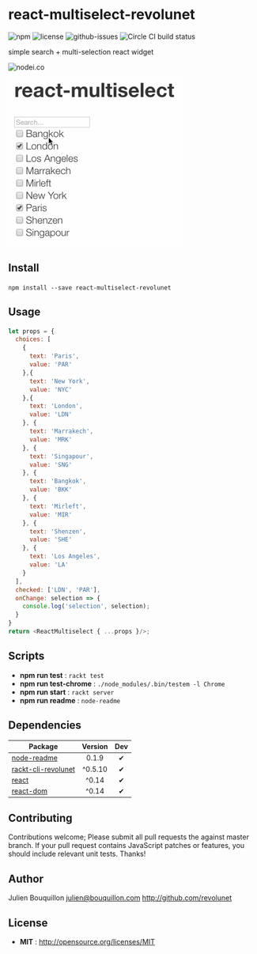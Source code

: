 # react-multiselect-revolunet

![npm](https://img.shields.io/npm/v/react-multiselect-revolunet.svg) ![license](https://img.shields.io/npm/l/react-multiselect-revolunet.svg) ![github-issues](https://img.shields.io/github/issues/revolunet/react-multiselect-revolunet.svg)  ![Circle CI build status](https://circleci.com/gh/revolunet/react-multiselect-revolunet.svg?style=svg)

simple search + multi-selection react widget

![nodei.co](https://nodei.co/npm/react-multiselect-revolunet.png?downloads=true&downloadRank=true&stars=true)

![demo](./demo.gif)

## Install

`npm install --save react-multiselect-revolunet`

## Usage


```js
let props = {
  choices: [
    {
      text: 'Paris',
      value: 'PAR'
    },{
      text: 'New York',
      value: 'NYC'
    },{
      text: 'London',
      value: 'LDN'
    }, {
      text: 'Marrakech',
      value: 'MRK'
    }, {
      text: 'Singapour',
      value: 'SNG'
    }, {
      text: 'Bangkok',
      value: 'BKK'
    }, {
      text: 'Mirleft',
      value: 'MIR'
    }, {
      text: 'Shenzen',
      value: 'SHE'
    }, {
      text: 'Los Angeles',
      value: 'LA'
    }
  ],
  checked: ['LDN', 'PAR'],
  onChange: selection => {
    console.log('selection', selection);
  }
}
return <ReactMultiselect { ...props }/>;
```

## Scripts

 - **npm run test** : `rackt test`
 - **npm run test-chrome** : `./node_modules/.bin/testem -l Chrome`
 - **npm run start** : `rackt server`
 - **npm run readme** : `node-readme`

## Dependencies

Package | Version | Dev
--- |:---:|:---:
[node-readme](https://www.npmjs.com/package/node-readme) | 0.1.9 | ✔
[rackt-cli-revolunet](https://www.npmjs.com/package/rackt-cli-revolunet) | ^0.5.10 | ✔
[react](https://www.npmjs.com/package/react) | ^0.14 | ✔
[react-dom](https://www.npmjs.com/package/react-dom) | ^0.14 | ✔


## Contributing

Contributions welcome; Please submit all pull requests the against master branch. If your pull request contains JavaScript patches or features, you should include relevant unit tests. Thanks!

## Author

Julien Bouquillon <julien@bouquillon.com> http://github.com/revolunet

## License

 - **MIT** : http://opensource.org/licenses/MIT
